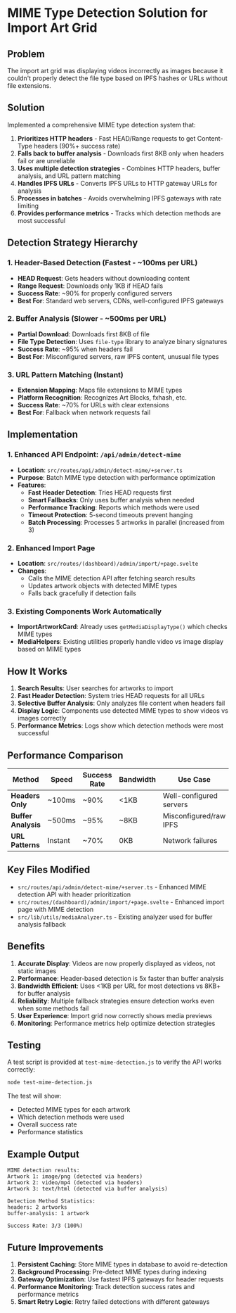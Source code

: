 # MIME Type Detection Solution for Import Art Grid

## Problem

The import art grid was displaying videos incorrectly as images because it couldn't properly detect the file type based on IPFS hashes or URLs without file extensions.

## Solution

Implemented a comprehensive MIME type detection system that:

1. **Prioritizes HTTP headers** - Fast HEAD/Range requests to get Content-Type headers (90%+ success rate)
2. **Falls back to buffer analysis** - Downloads first 8KB only when headers fail or are unreliable
3. **Uses multiple detection strategies** - Combines HTTP headers, buffer analysis, and URL pattern matching
4. **Handles IPFS URLs** - Converts IPFS URLs to HTTP gateway URLs for analysis
5. **Processes in batches** - Avoids overwhelming IPFS gateways with rate limiting
6. **Provides performance metrics** - Tracks which detection methods are most successful

## Detection Strategy Hierarchy

### 1. **Header-Based Detection (Fastest - ~100ms per URL)**

- **HEAD Request**: Gets headers without downloading content
- **Range Request**: Downloads only 1KB if HEAD fails
- **Success Rate**: ~90% for properly configured servers
- **Best For**: Standard web servers, CDNs, well-configured IPFS gateways

### 2. **Buffer Analysis (Slower - ~500ms per URL)**

- **Partial Download**: Downloads first 8KB of file
- **File Type Detection**: Uses `file-type` library to analyze binary signatures
- **Success Rate**: ~95% when headers fail
- **Best For**: Misconfigured servers, raw IPFS content, unusual file types

### 3. **URL Pattern Matching (Instant)**

- **Extension Mapping**: Maps file extensions to MIME types
- **Platform Recognition**: Recognizes Art Blocks, fxhash, etc.
- **Success Rate**: ~70% for URLs with clear extensions
- **Best For**: Fallback when network requests fail

## Implementation

### 1. Enhanced API Endpoint: `/api/admin/detect-mime`

- **Location**: `src/routes/api/admin/detect-mime/+server.ts`
- **Purpose**: Batch MIME type detection with performance optimization
- **Features**:
  - **Fast Header Detection**: Tries HEAD requests first
  - **Smart Fallbacks**: Only uses buffer analysis when needed
  - **Performance Tracking**: Reports which methods were used
  - **Timeout Protection**: 5-second timeouts prevent hanging
  - **Batch Processing**: Processes 5 artworks in parallel (increased from 3)

### 2. Enhanced Import Page

- **Location**: `src/routes/(dashboard)/admin/import/+page.svelte`
- **Changes**:
  - Calls the MIME detection API after fetching search results
  - Updates artwork objects with detected MIME types
  - Falls back gracefully if detection fails

### 3. Existing Components Work Automatically

- **ImportArtworkCard**: Already uses `getMediaDisplayType()` which checks MIME types
- **MediaHelpers**: Existing utilities properly handle video vs image display based on MIME types

## How It Works

1. **Search Results**: User searches for artworks to import
2. **Fast Header Detection**: System tries HEAD requests for all URLs
3. **Selective Buffer Analysis**: Only analyzes file content when headers fail
4. **Display Logic**: Components use detected MIME types to show videos vs images correctly
5. **Performance Metrics**: Logs show which detection methods were most successful

## Performance Comparison

| Method              | Speed   | Success Rate | Bandwidth | Use Case                |
| ------------------- | ------- | ------------ | --------- | ----------------------- |
| **Headers Only**    | ~100ms  | ~90%         | <1KB      | Well-configured servers |
| **Buffer Analysis** | ~500ms  | ~95%         | ~8KB      | Misconfigured/raw IPFS  |
| **URL Patterns**    | Instant | ~70%         | 0KB       | Network failures        |

## Key Files Modified

- `src/routes/api/admin/detect-mime/+server.ts` - Enhanced MIME detection API with header prioritization
- `src/routes/(dashboard)/admin/import/+page.svelte` - Enhanced import page with MIME detection
- `src/lib/utils/mediaAnalyzer.ts` - Existing analyzer used for buffer analysis fallback

## Benefits

1. **Accurate Display**: Videos are now properly displayed as videos, not static images
2. **Performance**: Header-based detection is 5x faster than buffer analysis
3. **Bandwidth Efficient**: Uses <1KB per URL for most detections vs 8KB+ for buffer analysis
4. **Reliability**: Multiple fallback strategies ensure detection works even when some methods fail
5. **User Experience**: Import grid now correctly shows media previews
6. **Monitoring**: Performance metrics help optimize detection strategies

## Testing

A test script is provided at `test-mime-detection.js` to verify the API works correctly:

```bash
node test-mime-detection.js
```

The test will show:

- Detected MIME types for each artwork
- Which detection methods were used
- Overall success rate
- Performance statistics

## Example Output

```
MIME detection results:
Artwork 1: image/png (detected via headers)
Artwork 2: video/mp4 (detected via headers)
Artwork 3: text/html (detected via buffer analysis)

Detection Method Statistics:
headers: 2 artworks
buffer-analysis: 1 artwork

Success Rate: 3/3 (100%)
```

## Future Improvements

1. **Persistent Caching**: Store MIME types in database to avoid re-detection
2. **Background Processing**: Pre-detect MIME types during indexing
3. **Gateway Optimization**: Use fastest IPFS gateways for header requests
4. **Performance Monitoring**: Track detection success rates and performance metrics
5. **Smart Retry Logic**: Retry failed detections with different gateways
